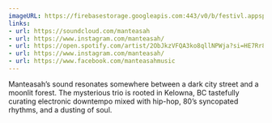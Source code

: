```yaml
---
imageURL: https://firebasestorage.googleapis.com:443/v0/b/festivl.appspot.com/o/userContent%2F6FA27346-A85A-445F-A0F3-49A49F28923D.png?alt=media&token=9e17433d-caaa-4325-8d87-f13d4c7ec537
links:
- url: https://soundcloud.com/manteasah
- url: https://www.instagram.com/manteasah/
- url: https://open.spotify.com/artist/2ObJkzVFQA3ko8qllNPWja?si=HE7Rr8mmR1-ZKSnwrFZzfA
- url: https://www.instagram.com/manteasah/
- url: https://www.facebook.com/manteasahmusic
---
```

Manteasah’s sound resonates somewhere between a dark city street and a moonlit forest.  The mysterious trio is rooted in Kelowna, BC tastefully curating electronic downtempo mixed with hip-hop, 80’s syncopated rhythms, and a dusting of soul. 
